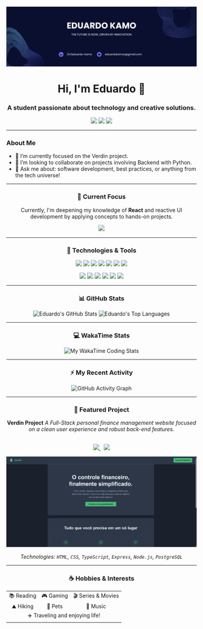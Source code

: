![Profile Banner](banner.png)

<div align="center">
  <h1>Hi, I'm Eduardo 👋</h1>
  <h3>A student passionate about technology and creative solutions.</h3>
</div>

<p align="center">
  <a href="https://www.linkedin.com/in/eduardo-kamo/" target="_blank"><img src="https://img.shields.io/badge/-LinkedIn-%230077B5?style=for-the-badge&logo=linkedin&logoColor=white"></a>
  <a href="mailto:eduardokamoz@gmail.com" target="_blank"><img src="https://img.shields.io/badge/-Gmail-%23333?style=for-the-badge&logo=gmail&logoColor=white"></a>
  <a href="https://github.com/edukamoz" target="_blank"><img src="https://img.shields.io/badge/My%20Portfolio-000?style=for-the-badge&logo=ko-fi&logoColor=white"></a>
</p>

---

### About Me

* 🔭 I’m currently focused on the Verdin project.
* 👯 I’m looking to collaborate on projects involving Backend with Python.
* 💬 Ask me about: software development, best practices, or anything from the tech universe!

---

<div align="center">

  ### 🎯 Current Focus
  
  <p>Currently, I'm deepening my knowledge of <strong>React</strong> and reactive UI development by applying concepts to hands-on projects.</p>
  <img src="https://img.shields.io/badge/React-20232A?style=for-the-badge&logo=react&logoColor=61DAFB">
</div>

---

<div align="center">

### 🚀 Technologies & Tools

<p>
  <img src="https://img.shields.io/badge/Python-3776AB?style=for-the-badge&logo=python&logoColor=white">
  <img src="https://img.shields.io/badge/JavaScript-F7DF1E?style=for-the-badge&logo=javascript&logoColor=black">
  <img src="https://img.shields.io/badge/TypeScript-007ACC?style=for-the-badge&logo=typescript&logoColor=white">
  <img src="https://img.shields.io/badge/React-20232A?style=for-the-badge&logo=react&logoColor=61DAFB">
  <img src="https://img.shields.io/badge/Angular-DD0031?style=for-the-badge&logo=angular&logoColor=white">
  <img src="https://img.shields.io/badge/Node.js-339933?style=for-the-badge&logo=nodedotjs&logoColor=white">
  <img src="https://img.shields.io/badge/Express%20js-000000?style=for-the-badge&logo=express&logoColor=white">
</p>
<p>
  <img src="https://img.shields.io/badge/PostgreSQL-316192?style=for-the-badge&logo=postgresql&logoColor=white">
  <img src="https://img.shields.io/badge/MongoDB-4EA94B?style=for-the-badge&logo=mongodb&logoColor=white">
  <img src="https://img.shields.io/badge/Sqlite-003B57?style=for-the-badge&logo=sqlite&logoColor=white">
  <img src="https://img.shields.io/badge/MySQL-005C84?style=for-the-badge&logo=mysql&logoColor=white">
  <img src="https://img.shields.io/badge/dbeaver-382923?style=for-the-badge&logo=dbeaver&logoColor=white">
  <img src="https://img.shields.io/badge/GIT-E44C30?style=for-the-badge&logo=git&logoColor=white">
</p>

</div>

---

<div align="center">

### 📊 GitHub Stats

![Eduardo's GitHub Stats](https://github-readme-stats-znkh-git-main-edukamozs-projects.vercel.app/)
![Eduardo's Top Languages](https://github-readme-stats.vercel.app/api/top-langs/?username=edukamoz&layout=compact&langs_count=7&theme=dracula)

</div>

---

<div align="center">

### 💻 WakaTime Stats

![My WakaTime Coding Stats](https://wakatime.com/share/@edukamoz/8ee610ef-d6ea-4910-8a7d-06d80aa8431e.svg)

</div>

---

<div align="center">

### ⚡ My Recent Activity

![GitHub Activity Graph](https://github-readme-activity-graph.vercel.app/graph?username=edukamoz&theme=dracula&hide_border=true&area=true)

</div>

---

<div align="center">

### 📌 Featured Project

**Verdin Project**
*A Full-Stack personal finance management website focused on a clean user experience and robust back-end features.*
<br><br>
<p>
  <a href="https://github.com/edukamoz/verdin" target="_blank">
    <img src="https://img.shields.io/badge/View%20Code-000000?style=for-the-badge&logo=github&logoColor=white">
  </a>
  &nbsp;
  <a href="https://edukamoz.github.io/verdin/" target="_blank">
    <img src="https://img.shields.io/badge/Live%20Demo-4285F4?style=for-the-badge&logo=google-chrome&logoColor=white">
  </a>
</p>
<a href="https://github.com/edukamoz/verdin" target="_blank">
  <img src="verdin.gif" alt="Preview of the Verdin Project">
</a>
<br>

*Technologies: `HTML`, `CSS`, `TypeScript`, `Express`, `Node.js`, `PostgreSQL`*

</div>

---

<div align="center">

  ### ☕ Hobbies & Interests
  
  <table align="center">
    <tr>
      <td align="center">📚 Reading</td>
      <td align="center">🎮 Gaming</td>
      <td align="center">🎬 Series & Movies</td>
    </tr>
    <tr>
      <td align="center">⛰️ Hiking</td>
      <td align="center">🐾 Pets</td>
      <td align="center">🎵 Music</td>
    </tr>
     <tr>
      <td align="center" colspan="3">✈️ Traveling and enjoying life!</td>
    </tr>
  </table>
</div>

<br>
